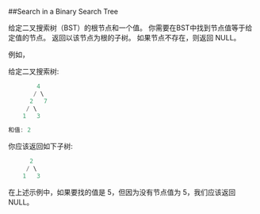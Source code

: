 ##Search in a Binary Search Tree

给定二叉搜索树（BST）的根节点和一个值。 你需要在BST中找到节点值等于给定值的节点。 返回以该节点为根的子树。 如果节点不存在，则返回 NULL。

例如，

给定二叉搜索树:

```java
        4
       / \
      2   7
     / \
    1   3

和值: 2
```

你应该返回如下子树:

```java
      2     
     / \   
    1   3
```

在上述示例中，如果要找的值是 5，但因为没有节点值为 5，我们应该返回 NULL。